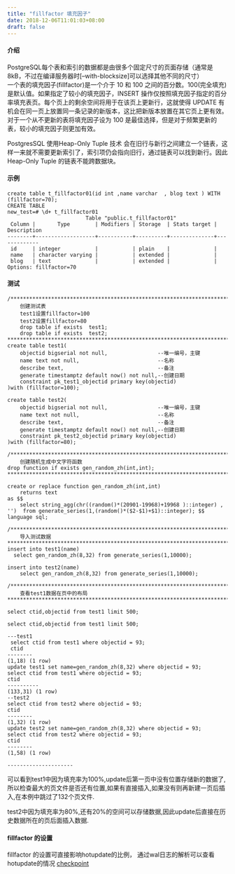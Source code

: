 ```yaml
---
title: "fillfactor 填充因子"
date: 2018-12-06T11:01:03+08:00
draft: false
---
```


#### 介绍

PostgreSQL每个表和索引的数据都是由很多个固定尺寸的页面存储（通常是 8kB，不过在编译服务器时[–with-blocksize]可以选择其他不同的尺寸）        
一个表的填充因子(fillfactor)是一个介于 10 和 100 之间的百分数。100(完全填充)是默认值。如果指定了较小的填充因子，INSERT 操作仅按照填充因子指定的百分率填充表页。每个页上的剩余空间将用于在该页上更新行，这就使得 UPDATE 有机会在同一页上放置同一条记录的新版本，这比把新版本放置在其它页上更有效。对于一个从不更新的表将填充因子设为 100 是最佳选择，但是对于频繁更新的表，较小的填充因子则更加有效。

PostgresSQL 使用Heap-Only Tuple 技术 会在旧行与新行之间建立一个链表，这样一来就不需要更新索引了，索引项仍会指向旧行，通过链表可以找到新行。因此Heap-Only Tuple 的链表不能跨数据块。


#### 示例

```
create table t_fillfactor01(id int ,name varchar  , blog text ) WITH (fillfactor=70);
CREATE TABLE
new_test=# \d+ t_fillfactor01
                         Table "public.t_fillfactor01"
 Column |       Type        | Modifiers | Storage  | Stats target | Description 
--------+-------------------+-----------+----------+--------------+-------------
 id     | integer           |           | plain    |              | 
 name   | character varying |           | extended |              | 
 blog   | text              |           | extended |              | 
Options: fillfactor=70
```


#### 测试

```
/****************************************************************************************
    创建测试表
    test1设置fillfactor=100
    test2设置fillfactor=80
    drop table if exists  test1;
    drop table if exists  test2;
****************************************************************************************/ 
create table test1(
    objectid bigserial not null,                --唯一编号，主键
    name text not null,                         --名称
    describe text,                              --备注
    generate timestamptz default now() not null,--创建日期
    constraint pk_test1_objectid primary key(objectid)
)with (fillfactor=100); 

create table test2(
    objectid bigserial not null,                --唯一编号，主键
    name text not null,                         --名称
    describe text,                              --备注
    generate timestamptz default now() not null,--创建日期
    constraint pk_test2_objectid primary key(objectid)
)with (fillfactor=80); 

/****************************************************************************************
    创建随机生成中文字符函数
drop function if exists gen_random_zh(int,int);
****************************************************************************************/ 

create or replace function gen_random_zh(int,int)
    returns text
as $$
	select string_agg(chr((random()*(20901-19968)+19968 )::integer) , '')  from generate_series(1,(random()*($2-$1)+$1)::integer); $$ language sql; 

/****************************************************************************************
    导入测试数据
****************************************************************************************/ 
insert into test1(name)
  select gen_random_zh(8,32) from generate_series(1,10000); 

insert into test2(name)
    select gen_random_zh(8,32) from generate_series(1,10000);

/****************************************************************************************
    查看test1数据在页中的布局
****************************************************************************************/

select ctid,objectid from test1 limit 500;

select ctid,objectid from test1 limit 500;

---test1
 select ctid from test1 where objectid = 93;
 ctid 
-------- 
(1,18) (1 row) 
update test1 set name=gen_random_zh(8,32) where objectid = 93; 
select ctid from test1 where objectid = 93; 
ctid 
---------- 
(133,31) (1 row) 
--test2 
select ctid from test2 where objectid = 93;
ctid 
-------- 
(1,32) (1 row)
update test2 set name=gen_random_zh(8,32) where objectid = 93;
select ctid from test2 where objectid = 93; 
ctid 
-------- 
(1,58) (1 row)

--------------------- 
```

可以看到test1中因为填充率为100%,update后第一页中没有位置存储新的数据了,所以检查最大的页文件是否还有位置,如果有直接插入,如果没有则再新建一页后插入,在本例中跳过了132个页文件.

test2中因为填充率为80%,还有20%的空间可以存储数据,因此update后直接在历史数据所在的页后面插入数据.

#### fillfactor 的设置

fillfactor 的设置可直接影响hotupdate的比例， 通过wal日志的解析可以查看hotupdate的情况 [checkpoint](./postgres/checkpoint)
